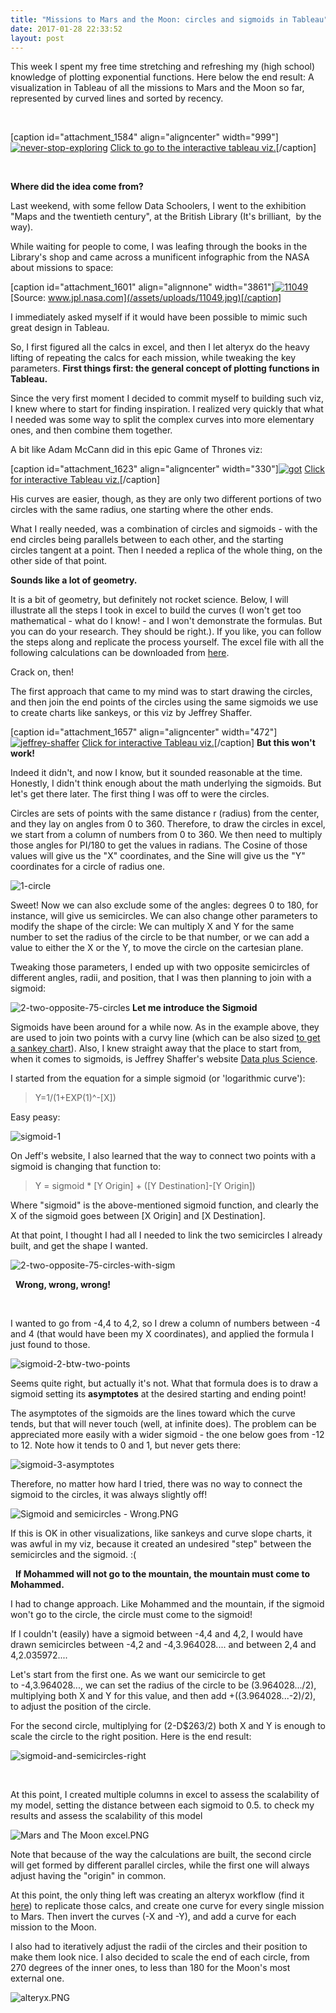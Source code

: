 ```yaml
---
title: "Missions to Mars and the Moon: circles and sigmoids in Tableau"
date: 2017-01-28 22:33:52
layout: post
---
```


This week I spent my free time stretching and refreshing my (high school) knowledge of plotting exponential functions. Here below the end result: A visualization in Tableau of all the missions to Mars and the Moon so far, represented by curved lines and sorted by recency.

 

[caption id="attachment\_1584" align="aligncenter" width="999"][![never-stop-exploring](/assets/uploads/never-stop-exploring.png)](https://public.tableau.com/views/NeverStopExploringAllthemissionstoMarsandtheMoonsofar/NEVERSTOPEXPLORING-AllthemissionstoMarsandtheMoon?:embed=y&:display_count=yes) [Click to go to the interactive tableau viz.](https://public.tableau.com/views/NeverStopExploringAllthemissionstoMarsandtheMoonsofar/NEVERSTOPEXPLORING-AllthemissionstoMarsandtheMoon?:embed=y&:display_count=yes)[/caption]

 


**Where did the idea come from?**


Last weekend, with some fellow Data Schoolers, I went to the exhibition "Maps and the twentieth century", at the British Library (It's brilliant,  by the way).

While waiting for people to come, I was leafing through the books in the Library's shop and came across a munificent infographic from the NASA about missions to space:

[caption id="attachment\_1601" align="alignnone" width="3861"][![11049](/assets/uploads/11049.jpg)](/assets/uploads/11049.jpg) [Source: www.jpl.nasa.com](/assets/uploads/11049.jpg)[/caption]

I immediately asked myself if it would have been possible to mimic such great design in Tableau.

So, I first figured all the calcs in excel, and then I let alteryx do the heavy lifting of repeating the calcs for each mission, while tweaking the key parameters.
**First things first: the general concept of plotting functions in Tableau.**


Since the very first moment I decided to commit myself to building such viz, I knew where to start for finding inspiration. I realized very quickly that what I needed was some way to split the complex curves into more elementary ones, and then combine them together.

A bit like Adam McCann did in this epic Game of Thrones viz:

[caption id="attachment\_1623" align="aligncenter" width="330"][![got](/assets/uploads/got.png)](https://public.tableau.com/en-us/s/gallery/game-thrones-0) [Click for interactive Tableau viz.](https://public.tableau.com/en-us/s/gallery/game-thrones-0)[/caption]

His curves are easier, though, as they are only two different portions of two circles with the same radius, one starting where the other ends.

What I really needed, was a combination of circles and sigmoids - with the end circles being parallels between to each other, and the starting circles tangent at a point. Then I needed a replica of the whole thing, on the other side of that point.

**Sounds like a lot of geometry.**

It is a bit of geometry, but definitely not rocket science. Below, I will illustrate all the steps I took in excel to build the curves (I won't get too mathematical - what do I know! - and I won't demonstrate the formulas. But you can do your research. They should be right.). If you like, you can follow the steps along and replicate the process yourself. The excel file with all the following calculations can be downloaded from [here](https://dl.dropboxusercontent.com/u/26083752/Missions%20to%20Mars%20prod.xlsx).

Crack on, then!

The first approach that came to my mind was to start drawing the circles, and then join the end points of the circles using the same sigmoids we use to create charts like sankeys, or this viz by Jeffrey Shaffer.

[caption id="attachment\_1657" align="aligncenter" width="472"][![jeffrey-shaffer](/assets/uploads/jeffrey-shaffer.png)](https://public.tableau.com/profile/jeffs8297#!/vizhome/StateofAmericaRankings2/DashboardExample) [Click for interactive Tableau viz.](https://public.tableau.com/profile/jeffs8297#!/vizhome/StateofAmericaRankings2/DashboardExample)[/caption]
**But this won't work!**


Indeed it didn't, and now I know, but it sounded reasonable at the time. Honestly, I didn't think enough about the math underlying the sigmoids. But let's get there later. The first thing I was off to were the circles.

Circles are sets of points with the same distance r (radius) from the center, and they lay on angles from 0 to 360. Therefore, to draw the circles in excel, we start from a column of numbers from 0 to 360. We then need to multiply those angles for PI/180 to get the values in radians. The Cosine of those values will give us the "X" coordinates, and the Sine will give us the "Y" coordinates for a circle of radius one.

![1-circle](/assets/uploads/1-circle1.png)

Sweet! Now we can also exclude some of the angles: degrees 0 to 180, for instance, will give us semicircles. We can also change other parameters to modify the shape of the circle: We can multiply X and Y for the same number to set the radius of the circle to be that number, or we can add a value to either the X or the Y, to move the circle on the cartesian plane.

Tweaking those parameters, I ended up with two opposite semicircles of different angles, radii, and position, that I was then planning to join with a sigmoid:

![2-two-opposite-75-circles](/assets/uploads/2-two-opposite-75-circles1.png)
**Let me introduce the Sigmoid**


Sigmoids have been around for a while now. As in the example above, they are used to join two points with a curvy line (which can be also sized [to get a sankey chart](http://www.theinformationlab.co.uk/2015/03/04/sankey-charts-in-tableau/)). Also, I knew straight away that the place to start from, when it comes to sigmoids, is Jeffrey Shaffer's website [Data plus Science](https://www.dataplusscience.com/RecreationinTableau2.html).

I started from the equation for a simple sigmoid (or 'logarithmic curve'):

> Y=1/(1+EXP(1)^-[X])


Easy peasy:

![sigmoid-1](/assets/uploads/sigmoid-1.png)

On Jeff's website, I also learned that the way to connect two points with a sigmoid is changing that function to:

> Y = sigmoid * [Y Origin] + ([Y Destination]-[Y Origin])


Where "sigmoid" is the above-mentioned sigmoid function, and clearly the X of the sigmoid goes between [X Origin] and [X Destination].

At that point, I thought I had all I needed to link the two semicircles I already built, and get the shape I wanted.

![2-two-opposite-75-circles-with-sigm](/assets/uploads/2-two-opposite-75-circles-with-sigm1.png)

 
**Wrong, wrong, wrong!**


 

I wanted to go from -4,4 to 4,2, so I drew a column of numbers between -4 and 4 (that would have been my X coordinates), and applied the formula I just found to those.

![sigmoid-2-btw-two-points](/assets/uploads/sigmoid-2-btw-two-points.png)

Seems quite right, but actually it's not. What that formula does is to draw a sigmoid setting its **asymptotes** at the desired starting and ending point!

The asymptotes of the sigmoids are the lines toward which the curve tends, but that will never touch (well, at infinite does). The problem can be appreciated more easily with a wider sigmoid - the one below goes from -12 to 12. Note how it tends to 0 and 1, but never gets there:

![sigmoid-3-asymptotes](/assets/uploads/sigmoid-3-asymptotes.png)

Therefore, no matter how hard I tried, there was no way to connect the sigmoid to the circles, it was always slightly off!

![Sigmoid and semicircles - Wrong.PNG](/assets/uploads/sigmoid-and-semicircles-wrong.png)

If this is OK in other visualizations, like sankeys and curve slope charts, it was awful in my viz, because it created an undesired "step" between the semicircles and the sigmoid. :(

 
**If Mohammed will not go to the mountain, the mountain must come to Mohammed.**


I had to change approach. Like Mohammed and the mountain, if the sigmoid won't go to the circle, the circle must come to the sigmoid!

If I couldn't (easily) have a sigmoid between -4,4 and 4,2, I would have drawn semicircles between -4,2 and -4,3.964028.... and between 2,4 and 4,2.035972....

Let's start from the first one. As we want our semicircle to get to -4,3.964028..., we can set the radius of the circle to be (3.964028.../2), multiplying both X and Y for this value, and then add +((3.964028...-2)/2), to adjust the position of the circle.

For the second circle, multiplying for (2-D$263/2) both X and Y is enough to scale the circle to the right position. Here is the end result:

![sigmoid-and-semicircles-right](/assets/uploads/sigmoid-and-semicircles-right.png)

 

At this point, I created multiple columns in excel to assess the scalability of my model, setting the distance between each sigmoid to 0.5. to check my results and assess the scalability of this model

![Mars and The Moon excel.PNG](/assets/uploads/mars-and-the-moon-excel.png)

Note that because of the way the calculations are built, the second circle will get formed by different parallel circles, while the first one will always adjust having the "origin" in common.

At this point, the only thing left was creating an alteryx workflow (find it [here](https://dl.dropboxusercontent.com/u/26083752/Mars%20and%20the%20Moon.yxmd)) to replicate those calcs, and create one curve for every single mission to Mars. Then invert the curves (-X and -Y), and add a curve for each mission to the Moon.

I also had to iteratively adjust the radii of the circles and their position to make them look nice. I also decided to scale the end of each circle, from 270 degrees of the inner ones, to less than 180 for the Moon's most external one.

![alteryx.PNG](/assets/uploads/alteryx.png)

 